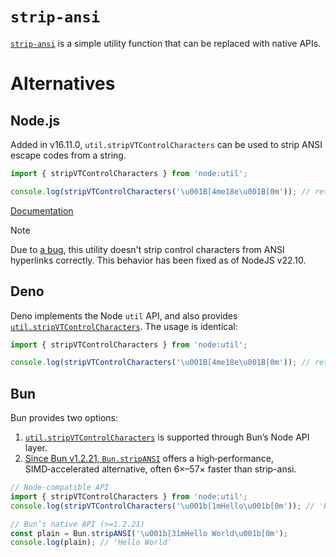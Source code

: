 # `strip-ansi`

[`strip-ansi`](https://www.npmjs.com/package/strip-ansi) is a simple utility function that can be replaced with native APIs.

# Alternatives

## Node.js

Added in v16.11.0, `util.stripVTControlCharacters` can be used to strip ANSI escape codes from a string.

```js
import { stripVTControlCharacters } from 'node:util';

console.log(stripVTControlCharacters('\u001B[4me18e\u001B[0m')); // returns 'e18e'
```

[Documentation](https://nodejs.org/api/util.html#utilstripvtcontrolcharactersstr)

> [!NOTE]
> Due to [a bug](https://github.com/nodejs/node/issues/53697), this utility doesn't strip control characters from ANSI hyperlinks correctly. This behavior has been fixed as of NodeJS v22.10.

## Deno

Deno implements the Node `util` API, and also provides [`util.stripVTControlCharacters`](https://docs.deno.com/api/node/util/~/stripVTControlCharacters). The usage is identical:

```js
import { stripVTControlCharacters } from 'node:util';

console.log(stripVTControlCharacters('\u001B[4me18e\u001B[0m')); // returns 'e18e'
```

## Bun

Bun provides two options:

1. [`util.stripVTControlCharacters`](https://bun.sh/reference/node/util/stripVTControlCharacters) is supported through Bun’s Node API layer.
2. [Since Bun v1.2.21, `Bun.stripANSI`](https://bun.com/blog/release-notes/bun-v1.2.21#bun-stripansi-simd-accelerated-ansi-escape-removal) offers a high‑performance, SIMD‑accelerated alternative, often 6×–57× faster than strip-ansi.

```js
// Node-compatible API
import { stripVTControlCharacters } from 'node:util';
console.log(stripVTControlCharacters('\u001b[1mHello\u001b[0m')); // 'Hello'

// Bun’s native API (>=1.2.21)
const plain = Bun.stripANSI('\u001b[31mHello World\u001b[0m');
console.log(plain); // 'Hello World'
```
